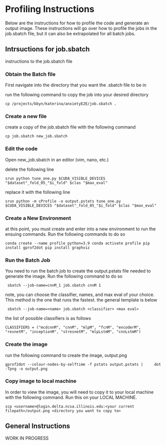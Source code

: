 # Profiling Instructions
Below are the instructions for how to profile the code and generate an output image. These instructions will go over how to profile the jobs in the job.sbatch file,
but it can also be extrapolated for all batch jobs.

## Intrsuctions for job.sbatch
instructions to the job.sbatch file
### Obtain the Batch file
First navigate into the directory that you want the .sbatch file to be in

run the following command to copy the job into your desired directory 

``cp /projects/bbyn/katerina/anxietyE2E/job.sbatch . ``

### Create a new file
create a copy of the job.sbatch file with the following command

``cp job.sbatch new_job.sbatch ``

### Edit the code
Open new_job.sbatch in an editor (vim, nano, etc.)

delete the following line

``srun python tune_one.py $CUDA_VISIBLE_DEVICES "$dataset"_fold_05_"$i_fold" $clas "$max_eval"``

replace it with the following line

``srun python -m cProfile -o output.pstats tune_one.py $CUDA_VISIBLE_DEVICES "$dataset"_fold_05_"$i_fold" $clas "$max_eval"``

### Create a New Environment
at this point, you must create and enter into a new environment to run the ensuing commands. Run the following commands to do so

``conda create --name profile python=3.9
conda activate profile
pip install gprof2dot
pip install graphviz ``

### Run the Batch Job
You need to run the batch job to create the output.pstats file needed to generate the image. Run the following command to do so

`` sbatch --job-name=cnnM_1 job.sbatch cnnM 1``

note, you can choose the classifier, names, and max eval of your choice. This method is the one that runs the fastest. the general template is below

`` sbatch --job-name=<name> job.sbatch <classifier> <max eval>``

the list of possible classifiers is as follows

``CLASSIFIERS = ("mcdcnnM", "cnnM", "mlpM", "fcnM", "encoderM", "resnetM", "inceptionM", "stresnetM", "mlpLstmM", "cnnLstmM") ``

### Create the image
run the following command to create the image, output.png

``gprof2dot --colour-nodes-by-selftime -f pstats output.pstats |     dot -Tpng -o output.png``

### Copy image to local machine
In order to view the image, you will need to copy it to your local machine with the following command. Run this on your LOCAL MACHINE.

``scp <username>@login.delta.ncsa.illinois.edu:<your current filepath>/output.png <directory you want to copy to>``

## General Instructions 

WORK IN PROGRESS

